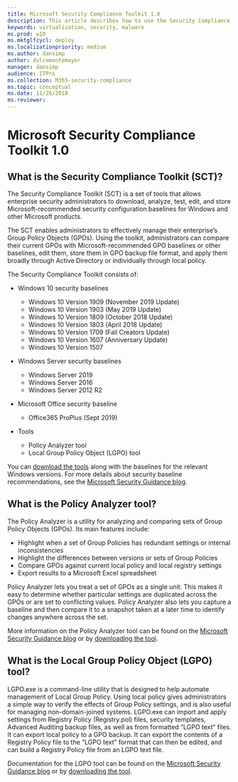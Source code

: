 ```yaml
---
title: Microsoft Security Compliance Toolkit 1.0
description: This article describes how to use the Security Compliance Toolkit in your organization
keywords: virtualization, security, malware
ms.prod: w10
ms.mktglfcycl: deploy
ms.localizationpriority: medium
ms.author: dansimp
author: dulcemontemayor
manager: dansimp
audience: ITPro
ms.collection: M365-security-compliance
ms.topic: conceptual
ms.date: 11/26/2018
ms.reviewer: 
---
```


# Microsoft Security Compliance Toolkit 1.0

## What is the Security Compliance Toolkit (SCT)?

The Security Compliance Toolkit (SCT) is a set of tools that allows enterprise security administrators to download, analyze, test, edit, and store Microsoft-recommended security configuration baselines for Windows and other Microsoft products.

The SCT enables administrators to effectively manage their enterprise’s Group Policy Objects (GPOs). Using the toolkit, administrators can compare their current GPOs with Microsoft-recommended GPO baselines or other baselines, edit them, store them in GPO backup file format, and apply them broadly through Active Directory or individually through local policy.
<p></p>

The Security Compliance Toolkit consists of:

-   Windows 10 security baselines
    -   Windows 10 Version 1909 (November 2019 Update)
    -   Windows 10 Version 1903 (May 2019 Update)
    -   Windows 10 Version 1809 (October 2018 Update)
    -   Windows 10 Version 1803 (April 2018 Update)
    -   Windows 10 Version 1709 (Fall Creators Update)
    -   Windows 10 Version 1607 (Anniversary Update)
    -   Windows 10 Version 1507

-   Windows Server security baselines
    -   Windows Server 2019 
    -   Windows Server 2016
    -   Windows Server 2012 R2

-   Microsoft Office security baseline
    -   Office365 ProPlus (Sept 2019)

-   Tools
    -   Policy Analyzer tool
    -   Local Group Policy Object (LGPO) tool


You can [download the tools](https://www.microsoft.com/download/details.aspx?id=55319) along with the baselines for the relevant Windows versions. For more details about security baseline recommendations, see the [Microsoft Security Guidance blog](https://techcommunity.microsoft.com/t5/Microsoft-Security-Baselines/bg-p/Microsoft-Security-Baselines).

## What is the Policy Analyzer tool?

The Policy Analyzer is a utility for analyzing and comparing sets of Group Policy Objects (GPOs). Its main features include:
-   Highlight when a set of Group Policies has redundant settings or internal inconsistencies
-   Highlight the differences between versions or sets of Group Policies
-   Compare GPOs against current local policy and local registry settings
-   Export results to a Microsoft Excel spreadsheet

Policy Analyzer lets you treat a set of GPOs as a single unit. This makes it easy to determine whether particular settings are duplicated across the GPOs or are set to conflicting values. Policy Analyzer also lets you capture a baseline and then compare it to a snapshot taken at a later time to identify changes anywhere across the set. 

More information on the Policy Analyzer tool can be found on the [Microsoft Security Guidance blog](https://blogs.technet.microsoft.com/secguide/2016/01/22/new-tool-policy-analyzer/) or by [downloading the tool](https://www.microsoft.com/download/details.aspx?id=55319).

## What is the Local Group Policy Object (LGPO) tool?

LGPO.exe is a command-line utility that is designed to help automate management of Local Group Policy. 
Using local policy gives administrators a simple way to verify the effects of Group Policy settings, and is also useful for managing non-domain-joined systems. 
LGPO.exe can import and apply settings from Registry Policy (Registry.pol) files, security templates, Advanced Auditing backup files, as well as from formatted “LGPO text” files. 
It can export local policy to a GPO backup. 
It can export the contents of a Registry Policy file to the “LGPO text” format that can then be edited, and can build a Registry Policy file from an LGPO text file.

Documentation for the LGPO tool can be found on the [Microsoft Security Guidance blog](https://blogs.technet.microsoft.com/secguide/2016/01/21/lgpo-exe-local-group-policy-object-utility-v1-0/) or by [downloading the tool](https://www.microsoft.com/download/details.aspx?id=55319).
